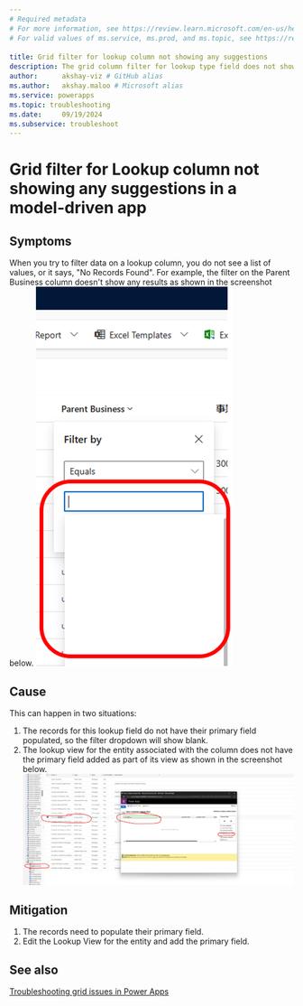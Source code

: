 ```yaml
---
# Required metadata
# For more information, see https://review.learn.microsoft.com/en-us/help/platform/learn-editor-add-metadata?branch=main
# For valid values of ms.service, ms.prod, and ms.topic, see https://review.learn.microsoft.com/en-us/help/platform/metadata-taxonomies?branch=main

title: Grid filter for lookup column not showing any suggestions
description: The grid column filter for lookup type field does not show any record suggestions or it says "No Records Found"
author:      akshay-viz # GitHub alias
ms.author:   akshay.maloo # Microsoft alias
ms.service: powerapps
ms.topic: troubleshooting
ms.date:     09/19/2024
ms.subservice: troubleshoot
---
```

# Grid filter for Lookup column not showing any suggestions in a model-driven app

## Symptoms

When you try to filter data on a lookup column, you do not see a list of values, or it says, "No Records Found". For example, the filter on the Parent Business column doesn't show any results as shown in the screenshot below.
![emptyfiltersuggestions](media/grid-filter-not-showing-any-suggestions/emptyfiltersuggestions.png)

## Cause

This can happen in two situations:

1. The records for this lookup field do not have their primary field populated, so the filter dropdown will show blank.
1. The lookup view for the entity associated with the column does not have the primary field added as part of its view as shown in the screenshot below.
![primaryfieldabsent](media/grid-filter-not-showing-any-suggestions/primaryfieldabsent.png)

## Mitigation

1. The records need to populate their primary field.
1. Edit the Lookup View for the entity and add the primary field.

## See also

[Troubleshooting grid issues in Power Apps](grid-issues.md)